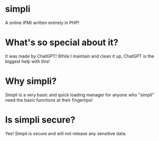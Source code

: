 # simpli
A online IPMI written entirely in PHP!

# What's so special about it?
It was made by ChatGPT! While I maintain and clean it up, ChatGPT is the biggest help with this!

# Why simpli?
Simpli is a very basic and quick loading manager for anyone who "simpli" need the basic functions at their fingertips!

# Is simpli secure?
Yes! Simpli is secure and will not release any sensitive data.
